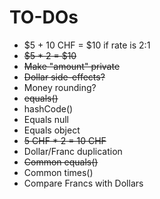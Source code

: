 # TO-DOs

- $5 + 10 CHF = $10 if rate is 2:1
- ~~$5 * 2 = $10~~
- ~~Make "amount" private~~
- ~~Dollar side-effects?~~
- Money rounding?
- ~~equals()~~
- hashCode()
- Equals null
- Equals object
- ~~5 CHF * 2  = 10 CHF~~
- Dollar/Franc duplication
- ~~Common equals()~~
- Common times()
- Compare Francs with Dollars